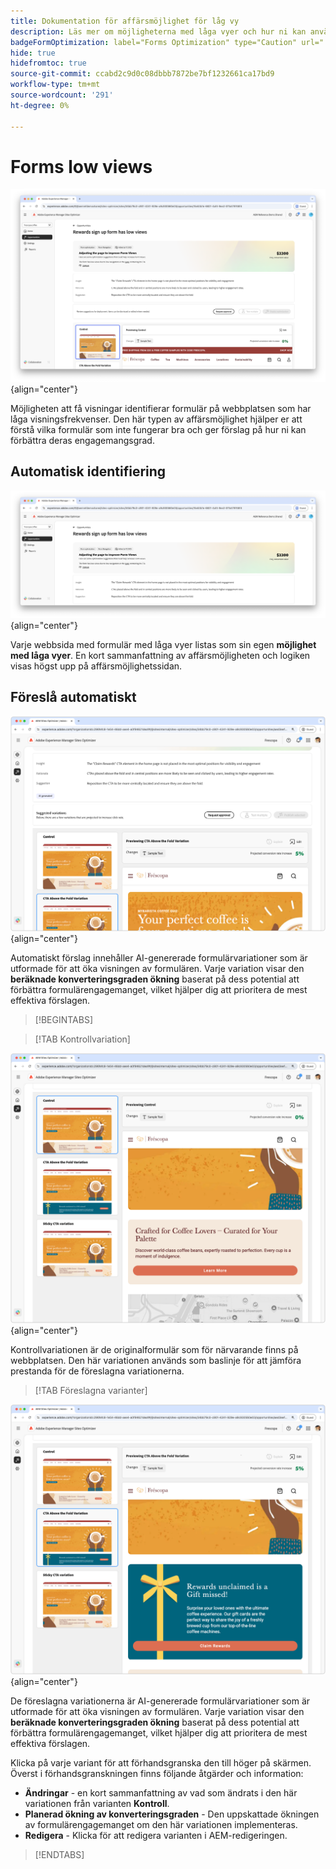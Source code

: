 ```yaml
---
title: Dokumentation för affärsmöjlighet för låg vy
description: Läs mer om möjligheterna med låga vyer och hur ni kan använda dem för att förbättra engagemanget för formulär på er webbplats.
badgeFormOptimization: label="Forms Optimization" type="Caution" url="../../opportunity-types/form-optimization.md" tooltip="Forms Optimization"
hide: true
hidefromtoc: true
source-git-commit: ccabd2c9d0c08dbbb7872be7bf1232661ca17bd9
workflow-type: tm+mt
source-wordcount: '291'
ht-degree: 0%

---
```



# Forms low views

![Låga visningsmöjligheter](./assets/low-views/hero.png){align="center"}

Möjligheten att få visningar identifierar formulär på webbplatsen som har låga visningsfrekvenser. Den här typen av affärsmöjlighet hjälper er att förstå vilka formulär som inte fungerar bra och ger förslag på hur ni kan förbättra deras engagemangsgrad.

## Automatisk identifiering

![Identifiera låga vyer automatiskt](./assets/low-views/auto-identify.png){align="center"}

Varje webbsida med formulär med låga vyer listas som sin egen **möjlighet med låga vyer**. En kort sammanfattning av affärsmöjligheten och logiken visas högst upp på affärsmöjlighetssidan.

## Föreslå automatiskt

![Föreslå låga vyer automatiskt](./assets/low-views/auto-suggest.png){align="center"}

Automatiskt förslag innehåller AI-genererade formulärvariationer som är utformade för att öka visningen av formulären. Varje variation visar den **beräknade konverteringsgraden ökning** baserat på dess potential att förbättra formulärengagemanget, vilket hjälper dig att prioritera de mest effektiva förslagen.

>[!BEGINTABS]

>[!TAB Kontrollvariation]

![Kontrollvariationer](./assets/low-views/control-variation.png){align="center"}

Kontrollvariationen är de originalformulär som för närvarande finns på webbplatsen. Den här variationen används som baslinje för att jämföra prestanda för de föreslagna variationerna.

>[!TAB Föreslagna varianter]

![Föreslagna varianter](./assets/low-views/suggested-variations.png){align="center"}

De föreslagna variationerna är AI-genererade formulärvariationer som är utformade för att öka visningen av formulären. Varje variation visar den **beräknade konverteringsgraden ökning** baserat på dess potential att förbättra formulärengagemanget, vilket hjälper dig att prioritera de mest effektiva förslagen.

Klicka på varje variant för att förhandsgranska den till höger på skärmen. Överst i förhandsgranskningen finns följande åtgärder och information:

* **Ändringar** - en kort sammanfattning av vad som ändrats i den här variationen från varianten **Kontroll**.
* **Planerad ökning av konverteringsgraden** - Den uppskattade ökningen av formulärengagemanget om den här variationen implementeras.
* **Redigera** - Klicka för att redigera varianten i AEM-redigeringen.

>[!ENDTABS]

<!-- 

## Auto-optimize

[!BADGE Ultimate]{type=Positive tooltip="Ultimate"}

![Auto-optimize low views](./assets/low-views/auto-optimize.png){align="center"}

Sites Optimizer Ultimate adds the ability to deploy auto-optimization for the issues found by the low views opportunity.

>[!BEGINTABS]

>[!TAB Test multiple]


>[!TAB Publish selected]

{{auto-optimize-deploy-optimization-slack}}

>[!TAB Request approval]

{{auto-optimize-request-approval}}

>[!ENDTABS]

-->

